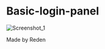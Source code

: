 # Basic-login-panel
![Screenshot_1](https://user-images.githubusercontent.com/89129749/175270091-a20facb8-0169-4346-bd90-f494e2825b7b.png)

Made by Reden
